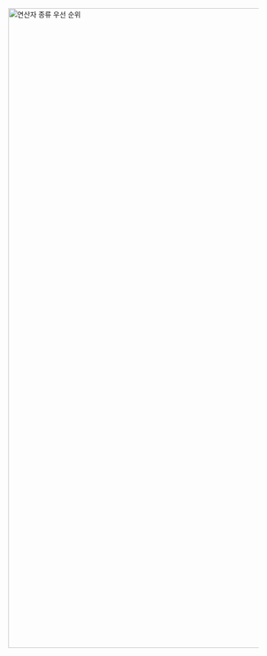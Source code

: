 <img width="1289" alt="연산자 종류 우선 순위" src="https://user-images.githubusercontent.com/87789778/138454262-969199dc-e7e6-405b-9bea-f055040aa217.png">
